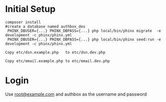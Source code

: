 Initial Setup
==
```
composer install
#create a database named authbox_dev
 PHINX_DBUSER={...} PHINX_DBPASS={...} php local/bin/phinx migrate  -e development -c phinx/phinx.yml 
 PHINX_DBUSER={...} PHINX_DBPASS={...} php local/bin/phinx seed:run -e development -c phinx/phinx.yml 
```

```
Copy etc/dsn.example.php   to etc/dsn.dev.php

Copy etc/email.example.php to etc/email.dev.php
```


Login
===
Use root@example.com and authbox as the username and password
